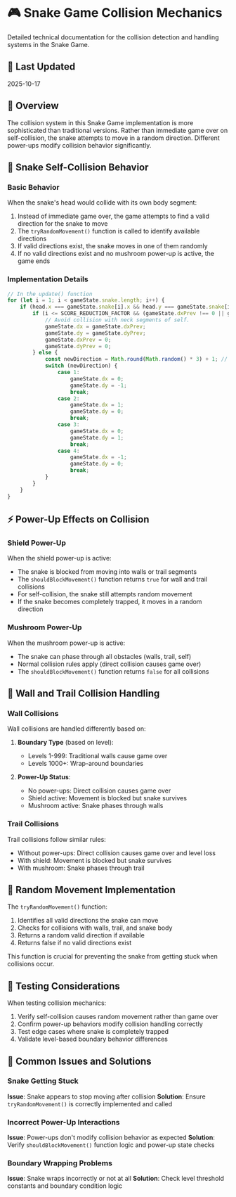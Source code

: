 # 🎮 Snake Game Collision Mechanics

Detailed technical documentation for the collision detection and handling systems in the Snake Game.

## 📅 Last Updated

2025-10-17

## 🎯 Overview

The collision system in this Snake Game implementation is more sophisticated than traditional versions. Rather than immediate game over on self-collision, the snake attempts to move in a random direction. Different power-ups modify collision behavior significantly.

## 🐍 Snake Self-Collision Behavior

### Basic Behavior

When the snake's head would collide with its own body segment:

1. Instead of immediate game over, the game attempts to find a valid direction for the snake to move
2. The `tryRandomMovement()` function is called to identify available directions
3. If valid directions exist, the snake moves in one of them randomly
4. If no valid directions exist and no mushroom power-up is active, the game ends

### Implementation Details

```javascript
// In the update() function
for (let i = 1; i < gameState.snake.length; i++) {
    if (head.x === gameState.snake[i].x && head.y === gameState.snake[i].y) {
        if (i <= SCORE_REDUCTION_FACTOR && (gameState.dxPrev !== 0 || gameState.dyPrev !== 0)) {
            // Avoid collision with neck segments of self.
            gameState.dx = gameState.dxPrev;
            gameState.dy = gameState.dyPrev;
            gameState.dxPrev = 0;
            gameState.dyPrev = 0;
        } else {
            const newDirection = Math.round(Math.random() * 3) + 1; // Direction 1-4
            switch (newDirection) {
                case 1:
                    gameState.dx = 0;
                    gameState.dy = -1;
                    break;
                case 2:
                    gameState.dx = 1;
                    gameState.dy = 0;
                    break;
                case 3:
                    gameState.dx = 0;
                    gameState.dy = 1;
                    break;
                case 4:
                    gameState.dx = -1;
                    gameState.dy = 0;
                    break;
            }
        }
    }
}
```

## ⚡ Power-Up Effects on Collision

### Shield Power-Up

When the shield power-up is active:

- The snake is blocked from moving into walls or trail segments
- The `shouldBlockMovement()` function returns `true` for wall and trail collisions
- For self-collision, the snake still attempts random movement
- If the snake becomes completely trapped, it moves in a random direction

### Mushroom Power-Up

When the mushroom power-up is active:

- The snake can phase through all obstacles (walls, trail, self)
- Normal collision rules apply (direct collision causes game over)
- The `shouldBlockMovement()` function returns `false` for all collisions

## 🧱 Wall and Trail Collision Handling

### Wall Collisions

Wall collisions are handled differently based on:

1. **Boundary Type** (based on level):

    - Levels 1-999: Traditional walls cause game over
    - Levels 1000+: Wrap-around boundaries

2. **Power-Up Status**:
    - No power-ups: Direct collision causes game over
    - Shield active: Movement is blocked but snake survives
    - Mushroom active: Snake phases through walls

### Trail Collisions

Trail collisions follow similar rules:

- Without power-ups: Direct collision causes game over and level loss
- With shield: Movement is blocked but snake survives
- With mushroom: Snake phases through trail

## 🔄 Random Movement Implementation

The `tryRandomMovement()` function:

1. Identifies all valid directions the snake can move
2. Checks for collisions with walls, trail, and snake body
3. Returns a random valid direction if available
4. Returns false if no valid directions exist

This function is crucial for preventing the snake from getting stuck when collisions occur.

## 🧪 Testing Considerations

When testing collision mechanics:

1. Verify self-collision causes random movement rather than game over
2. Confirm power-up behaviors modify collision handling correctly
3. Test edge cases where snake is completely trapped
4. Validate level-based boundary behavior differences

## 🐛 Common Issues and Solutions

### Snake Getting Stuck

**Issue**: Snake appears to stop moving after collision
**Solution**: Ensure `tryRandomMovement()` is correctly implemented and called

### Incorrect Power-Up Interactions

**Issue**: Power-ups don't modify collision behavior as expected
**Solution**: Verify `shouldBlockMovement()` function logic and power-up state checks

### Boundary Wrapping Problems

**Issue**: Snake wraps incorrectly or not at all
**Solution**: Check level threshold constants and boundary condition logic
